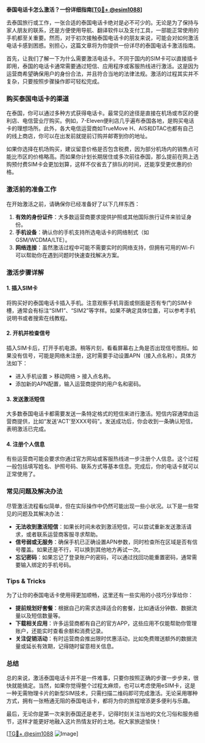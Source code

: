 **泰国电话卡怎么激活？一份详细指南[[TG💪+ @esim1088](https://t.me/s/esim1088)]**

去泰国旅行或工作，一张合适的泰国电话卡绝对是必不可少的。无论是为了保持与家人朋友的联系，还是方便使用导航、翻译软件以及支付工具，一部能正常使用的手机都至关重要。然而，对于初次接触泰国电话卡的朋友来说，可能会对如何激活电话卡感到困惑。别担心，这篇文章将为你提供一份详尽的泰国电话卡激活指南。

首先，让我们了解一下为什么需要激活电话卡。不同于国内的SIM卡可以直接插卡即用，泰国的电话卡通常需要通过短信、应用程序或客服热线进行激活。这是因为运营商希望确保用户的身份合法，并且符合当地的法律法规。激活的过程其实并不复杂，只要按照步骤操作即可轻松完成。

### **购买泰国电话卡的渠道**

在泰国，你可以通过多种方式获得电话卡。最常见的途径是直接在机场或市区的便利店、电信营业厅购买。例如，7-Eleven便利店几乎遍布泰国各地，是购买电话卡的理想场所。此外，各大电信运营商如TrueMove H、AIS和DTAC也都有自己的线上商店，你可以在出发前就提前订购并邮寄到你的地址。

如果你选择在机场购买，建议留意价格是否包含税费，因为部分机场内的销售点可能比市区的价格略高。而如果你计划长期居住或多次前往泰国，那么提前在网上选购预付费SIM卡会更加划算，这样不仅省去了排队的时间，还能享受更优惠的价格。

### **激活前的准备工作**

在开始激活之前，请确保你已经准备好了以下几样东西：

1. **有效的身份证件**：大多数运营商要求提供护照或其他国际旅行证件来验证身份。
2. **手机设备**：确认你的手机支持所选电话卡的网络制式（如GSM/WCDMA/LTE）。
3. **网络连接**：虽然激活过程中可能不需要实时的网络支持，但拥有可用的Wi-Fi可以帮助你在遇到问题时快速查找解决方案。

### **激活步骤详解**

#### **1. 插入SIM卡**
将购买好的泰国电话卡插入手机。注意观察手机背面或侧面是否有专门的SIM卡槽，通常会有标注“SIM1”、“SIM2”等字样。如果不确定具体位置，可以参考手机说明书或者搜索在线教程。

#### **2. 开机并检查信号**
插入SIM卡后，打开手机电源。稍等片刻，看看屏幕右上角是否出现信号图标。如果没有信号，可能是网络未注册，这时需要手动设置APN（接入点名称）。具体方法如下：
- 进入手机设置 > 移动网络 > 接入点名称。
- 添加新的APN配置，输入运营商提供的用户名和密码。

#### **3. 发送激活短信**
大多数泰国电话卡都需要发送一条特定格式的短信来进行激活。短信内容通常由运营商提供，比如“发送‘ACT’至XXX号码”。发送成功后，你会收到一条确认短信，表明激活已完成。

#### **4. 注册个人信息**
有些运营商可能会要求你通过官方网站或客服热线进一步注册个人信息。这个过程一般包括填写姓名、护照号码、联系方式等基本信息。完成后，你的电话卡就可以正常使用了。

### **常见问题及解决办法**

尽管激活流程看似简单，但在实际操作中仍然可能出现一些小状况。以下是一些常见的问题及其解决办法：

- **无法收到激活短信**：如果长时间未收到激活短信，可以尝试重新发送激活请求，或者联系运营商客服寻求帮助。
- **信号弱或无服务**：确保手机已正确设置APN参数，同时检查所在区域是否有信号覆盖。如果还是不行，可以换到其他地方再试一次。
- **忘记密码**：如果忘记了登录账户的密码，可以通过找回功能重置密码，通常需要输入绑定的手机号码。

### **Tips & Tricks**

为了让你的泰国电话卡使用得更加顺畅，这里还有一些实用的小技巧分享给你：
- **提前规划好套餐**：根据自己的需求选择适合的套餐，比如通话分钟数、数据流量以及短信数量等。
- **下载相关应用**：许多运营商都有自己的官方APP，这些应用不仅能帮助你管理账户，还能实时查看余额和消费记录。
- **关注促销活动**：有时运营商会推出限时优惠活动，比如免费赠送额外的数据流量或延长有效期，记得随时留意相关信息。

### **总结**

总的来说，激活泰国电话卡并不是一件难事，只要你按照正确的步骤一步步来，很快就能搞定。当然，如果你觉得整个过程太麻烦，也可以考虑使用eSIM卡，这是一种无需物理卡片的新型SIM技术，只需扫描二维码即可完成激活。无论采用哪种方式，拥有一张畅通无阻的泰国电话卡，都将为你的旅程增添更多便利与乐趣。

最后，无论你是第一次来到泰国还是老手，记得时刻关注当地的文化习俗和服务细节，这样才能更好地融入这片热情友好的土地。祝大家旅途愉快！

[[TG💪+ @esim1088](https://t.me/s/esim1088) ![Image](https://i.postimg.cc/4NQfJmqS/Snipaste-2025-05-13-00-14-12.png)]